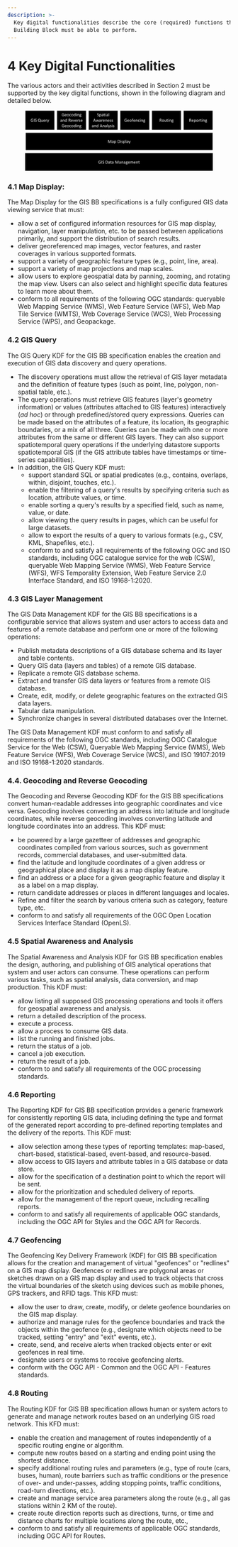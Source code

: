 ```yaml
---
description: >-
  Key digital functionalities describe the core (required) functions that this
  Building Block must be able to perform.
---
```


# 4 Key Digital Functionalities

The various actors and their activities described in Section 2 must be supported by the key digital functions, shown in the following diagram and detailed below.&#x20;

<div align="center">

<figure><img src=".gitbook/assets/image.png" alt=""><figcaption></figcaption></figure>

</div>

### **4.1 Map Display**:

The Map Display for the GIS BB specifications is a fully configured GIS data viewing service that must:

* allow a set of configured information resources for GIS map display, navigation, layer manipulation, etc. to be passed between applications primarily, and support the distribution of search results.
* deliver georeferenced map images, vector features, and raster coverages in various supported formats.
* support a variety of geographic feature types (e.g., point, line, area).
* support a variety of map projections and map scales.
* allow users to explore geospatial data by panning, zooming, and rotating the map view. Users can also select and highlight specific data features to learn more about them.
* conform to all requirements of the following OGC standards: queryable Web Mapping Service (WMS), Web Feature Service (WFS), Web Map Tile Service (WMTS), Web Coverage Service (WCS), Web Processing Service (WPS), and Geopackage.

### **4.2 GIS Query**&#x20;

The GIS Query KDF for the GIS BB specification enables the creation and execution of GIS data discovery and query operations.

* The discovery operations must allow the retrieval of GIS layer metadata and the definition of feature types (such as point, line, polygon, non-spatial table, etc.).
* The query operations must retrieve GIS features (layer's geometry information) or values (attributes attached to GIS features) interactively (_ad hoc_) or through predefined/stored query expressions. Queries can be made based on the attributes of a feature, its location, its geographic boundaries, or a mix of all three. Queries can be made with one or more attributes from the same or different GIS layers. They can also support spatiotemporal query operations if the underlying datastore supports spatiotemporal GIS (if the GIS attribute tables have timestamps or time-series capabilities).
* In addition, the GIS Query KDF must:
  * support standard SQL or spatial predicates (e.g., contains, overlaps, within, disjoint, touches, etc.).
  * enable the filtering of a query's results by specifying criteria such as location, attribute values, or time.
  * enable sorting a query's results by a specified field, such as name, value, or date.
  * allow viewing the query results in pages, which can be useful for large datasets.
  * allow to export the results of a query to various formats (e.g., CSV, KML, Shapefiles, etc.).
  * conform to and satisfy all requirements of the following OGC and ISO standards, including OGC catalogue service for the web (CSW), queryable Web Mapping Service (WMS), Web Feature Service (WFS), WFS Temporality Extension, Web Feature Service 2.0 Interface Standard, and ISO 19168-1:2020.

### 4.3 GIS Layer Management

The GIS Data Management KDF for the GIS BB specifications is a configurable service that allows system and user actors to access data and features of a remote database and perform one or more of the following operations:

* Publish metadata descriptions of a GIS database schema and its layer and table contents.
* Query GIS data (layers and tables) of a remote GIS database.
* Replicate a remote GIS database schema.
* Extract and transfer GIS data layers or features from a remote GIS database.
* Create, edit, modify, or delete geographic features on the extracted GIS data layers.
* Tabular data manipulation.
* Synchronize changes in several distributed databases over the Internet.

The GIS Data Management KDF must conform to and satisfy all requirements of the following OGC standards, including OGC Catalogue Service for the Web (CSW), Queryable Web Mapping Service (WMS), Web Feature Service (WFS), Web Coverage Service (WCS), and ISO 19107:2019 and ISO 19168-1:2020 standards.

### 4.4. Geocoding and Reverse Geocoding&#x20;

The Geocoding and Reverse Geocoding KDF for the GIS BB specifications convert human-readable addresses into geographic coordinates and vice versa. Geocoding involves converting an address into latitude and longitude coordinates, while reverse geocoding involves converting latitude and longitude coordinates into an address. This KDF must:

* be powered by a large gazetteer of addresses and geographic coordinates compiled from various sources, such as government records, commercial databases, and user-submitted data.
* find the latitude and longitude coordinates of a given address or geographical place and display it as a map display feature.
* find an address or a place for a given geographic feature and display it as a label on a map display.
* return candidate addresses or places in different languages and locales.
* Refine and filter the search by various criteria such as category, feature type, etc.
* conform to and satisfy all requirements of the OGC Open Location Services Interface Standard (OpenLS).

### 4.5 Spatial Awareness and Analysis

The Spatial Awareness and Analysis KDF for GIS BB specification enables the design, authoring, and publishing of GIS analytical operations that system and user actors can consume. These operations can perform various tasks, such as spatial analysis, data conversion, and map production. This KDF must:

* allow listing all supposed GIS processing operations and tools it offers for geospatial awareness and analysis.
* return a detailed description of the process.
* execute a process.
* allow a process to consume GIS data.
* list the running and finished jobs.
* return the status of a job.
* cancel a job execution.
* return the result of a job.
* conform to and satisfy all requirements of the OGC processing standards.

### 4.6 Reporting

The Reporting KDF for GIS BB specification provides a generic framework for consistently reporting GIS data, including defining the type and format of the generated report according to pre-defined reporting templates and the delivery of the reports. This KDF must:

* allow selection among these types of reporting templates: map-based, chart-based, statistical-based, event-based, and resource-based.
* allow access to GIS layers and attribute tables in a GIS database or data store.
* allow for the specification of a destination point to which the report will be sent.
* allow for the prioritization and scheduled delivery of reports.
* allow for the management of the report queue, including recalling reports.
* conform to and satisfy all requirements of applicable OGC standards, including the OGC API for Styles and the OGC API for Records.

### 4.7 Geofencing&#x20;

The Geofencing Key Delivery Framework (KDF) for GIS BB specification allows for the creation and management of virtual "geofences" or "redlines" on a GIS map display. Geofences or redlines are polygonal areas or sketches drawn on a GIS map display and used to track objects that cross the virtual boundaries of the sketch using devices such as mobile phones, GPS trackers, and RFID tags. This KFD must:

* allow the user to draw, create, modify, or delete geofence boundaries on the GIS map display.
* authorize and manage rules for the geofence boundaries and track the objects within the geofence (e.g., designate which objects need to be tracked, setting "entry" and "exit" events, etc.).
* create, send, and receive alerts when tracked objects enter or exit geofences in real time.
* designate users or systems to receive geofencing alerts.
* conform with the OGC API - Common and the OGC API - Features standards.

### 4.8 Routing

The Routing KDF for GIS BB specification allows human or system actors to generate and manage network routes based on an underlying GIS road network. This KFD must:

* enable the creation and management of routes independently of a specific routing engine or algorithm.
* compute new routes based on a starting and ending point using the shortest distance.
* specify additional routing rules and parameters (e.g., type of route (cars, buses, human), route barriers such as traffic conditions or the presence of over- and under-passes, adding stopping points, traffic conditions, road-turn directions, etc.).
* create and manage service area parameters along the route (e.g., all gas stations within 2 KM of the route).
* create route direction reports such as directions, turns, or time and distance charts for multiple locations along the route, etc.,&#x20;
* conform to and satisfy all requirements of applicable OGC standards, including OGC API for Routes.
